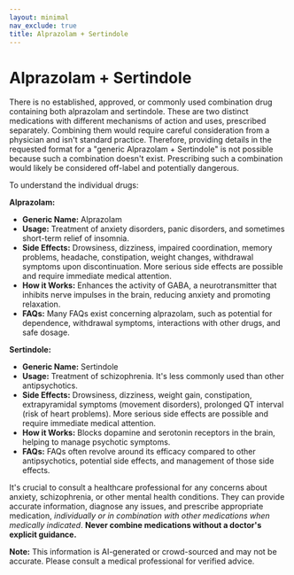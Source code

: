 ```yaml
---
layout: minimal
nav_exclude: true
title: Alprazolam + Sertindole
---
```


# Alprazolam + Sertindole

There is no established, approved, or commonly used combination drug containing both alprazolam and sertindole.  These are two distinct medications with different mechanisms of action and uses, prescribed separately. Combining them would require careful consideration from a physician and isn't standard practice.  Therefore, providing details in the requested format for a "generic Alprazolam + Sertindole" is not possible because such a combination doesn't exist.  Prescribing such a combination would likely be considered off-label and potentially dangerous.

To understand the individual drugs:

**Alprazolam:**

* **Generic Name:** Alprazolam
* **Usage:** Treatment of anxiety disorders, panic disorders, and sometimes short-term relief of insomnia.
* **Side Effects:** Drowsiness, dizziness, impaired coordination, memory problems, headache, constipation, weight changes, withdrawal symptoms upon discontinuation.  More serious side effects are possible and require immediate medical attention.
* **How it Works:** Enhances the activity of GABA, a neurotransmitter that inhibits nerve impulses in the brain, reducing anxiety and promoting relaxation.
* **FAQs:**  Many FAQs exist concerning alprazolam, such as potential for dependence, withdrawal symptoms, interactions with other drugs, and safe dosage.


**Sertindole:**

* **Generic Name:** Sertindole
* **Usage:** Treatment of schizophrenia.  It's less commonly used than other antipsychotics.
* **Side Effects:**  Drowsiness, dizziness, weight gain, constipation, extrapyramidal symptoms (movement disorders), prolonged QT interval (risk of heart problems).  More serious side effects are possible and require immediate medical attention.
* **How it Works:** Blocks dopamine and serotonin receptors in the brain, helping to manage psychotic symptoms.
* **FAQs:** FAQs often revolve around its efficacy compared to other antipsychotics, potential side effects, and management of those side effects.


It's crucial to consult a healthcare professional for any concerns about anxiety, schizophrenia, or other mental health conditions. They can provide accurate information, diagnose any issues, and prescribe appropriate medication, *individually or in combination with other medications when medically indicated*.  **Never combine medications without a doctor's explicit guidance.**


**Note:** This information is AI-generated or crowd-sourced and may not be accurate. Please consult a medical professional for verified advice.